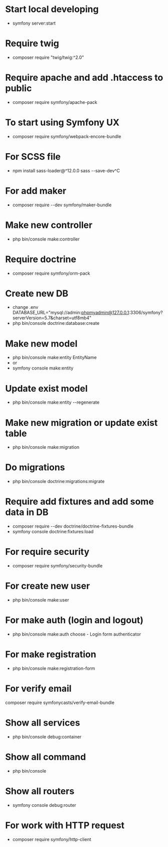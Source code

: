# Start local developing
- symfony server:start
# Require twig
- composer require "twig/twig:^2.0"
# Require apache and add .htaccess to public
- composer require symfony/apache-pack
# To start using Symfony UX
- composer require symfony/webpack-encore-bundle
# For SCSS file
- npm install sass-loader@^12.0.0 sass --save-dev^C

# For add maker
- composer require --dev symfony/maker-bundle
# Make new controller
- php bin/console make:controller

# Require doctrine
- composer require symfony/orm-pack
# Create new DB
- change .env
DATABASE_URL="mysql://admin:phpmyadmin@127.0.0.1:3306/symfony?serverVersion=5.7&charset=utf8mb4"
- php bin/console doctrine:database:create
# Make new model
- php bin/console make:entity EntityName
- or
- symfony console make:entity
# Update exist model
- php bin/console make:entity --regenerate
# Make new migration or update exist table
- php bin/console make:migration
# Do migrations
- php bin/console doctrine:migrations:migrate
# Require add fixtures and add some data in DB
- composer require --dev doctrine/doctrine-fixtures-bundle
- symfony console doctrine:fixtures:load

# For require security
- composer require symfony/security-bundle
# For create new user
- php bin/console make:user
# For make auth (login and logout)
- php bin/console make:auth
choose - Login form authenticator
# For make registration
- php bin/console make:registration-form
# For verify email
composer require symfonycasts/verify-email-bundle

# Show all services
- php bin/console debug:container
# Show all command
- php bin/console
# Show all routers
- symfony console debug:router

# For work with HTTP request
- composer require symfony/http-client